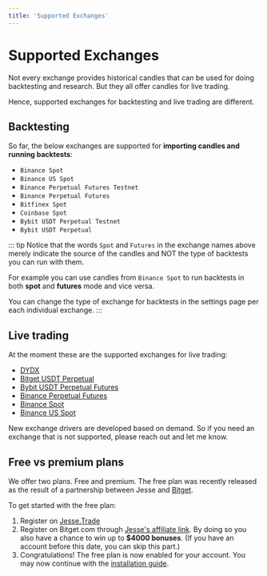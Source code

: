 ```yaml
---
title: 'Supported Exchanges'
---
```


# Supported Exchanges

Not every exchange provides historical candles that can be used for doing backtesting and research. But they all offer candles for live trading. 

Hence, supported exchanges for backtesting and live trading are different. 

## Backtesting

So far, the below exchanges are supported for **importing candles and running backtests**:

-   `Binance Spot`
-   `Binance US Spot`
-   `Binance Perpetual Futures Testnet `
-   `Binance Perpetual Futures`
-   `Bitfinex Spot`
-   `Coinbase Spot`
-   `Bybit USDT Perpetual Testnet` 
-   `Bybit USDT Perpetual` 

::: tip
Notice that the words `Spot` and `Futures` in the exchange names above merely indicate the source of the candles and NOT the type of backtests you can run with them.

For example you can use candles from `Binance Spot` to run backtests in both **spot** and **futures** mode and vice versa. 

You can change the type of exchange for backtests in the settings page per each individual exchange. 
:::

## Live trading

At the moment these are the supported exchanges for live trading:

- [DYDX](https://jesse.trade/dydx)
- [Bitget USDT Perpetual](https://jesse.trade/bitget)
- [Bybit USDT Perpetual Futures](https://jesse.trade/bybit)
- [Binance Perpetual Futures](https://www.binance.com/en/futures/BTCUSDT)
- [Binance Spot](https://www.binance.com/en/trade/BTC_USDT?theme=dark&type=spot)
- [Binance US Spot](https://www.binance.us)

New exchange drivers are developed based on demand. So if you need an exchange that is not supported, please reach out and let me know. 


## Free vs premium plans

We offer two plans. Free and premium. The free plan was recently released as the result of a partnership between Jesse and [Bitget](https://jesse.trade/bitget). 

To get started with the free plan:
1. Register on [Jesse.Trade](https://jesse.trade/register)
2. Register on Bitget.com through [Jesse's affiliate link](https://jesse.trade/bitget). By doing so you also have a chance to win up to **$4000 bonuses**. (If you have an account before this date, you can skip this part.)
3. Congratulations! The free plan is now enabled for your account. You may now continue with the [installation guide](/docs/livetrade.html#installation).


